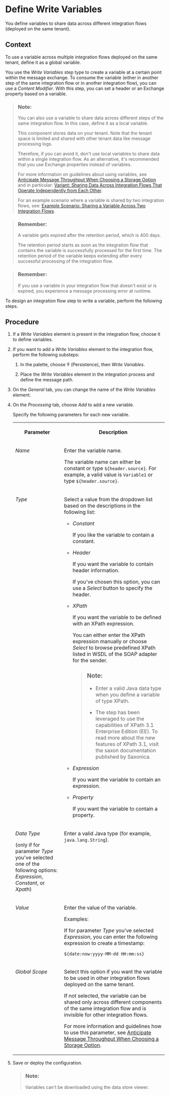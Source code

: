 <!-- loiode04b758d0634d4aae66593ed5e4a0ea -->

<link rel="stylesheet" type="text/css" href="../css/sap-icons.css"/>

# Define Write Variables

You define variables to share data across different integration flows \(deployed on the same tenant\).



## Context

To use a variable across multiple integration flows deployed on the same tenant, define it as a global variable.

You use the *Write Variables* step type to create a variable at a certain point within the message exchange. To consume the variable \(either in another step of the same integration flow or in another integration flow\), you can use a *Content Modifier*. With this step, you can set a header or an Exchange property based on a variable.

> ### Note:  
> You can also use a variable to share data across different steps of the same integration flow. In this case, define it as a local variable.
> 
> This component stores data on your tenant. Note that the tenant space is limited and shared with other tenant data like message processing logs.
> 
> Therefore, if you can avoid it, don't use local variables to share data within a single integration flow. As an alternative, it's recommended that you use Exchange properties instead of variables.
> 
> For more information on guidelines about using variables, see [Anticipate Message Throughput When Choosing a Storage Option](anticipate-message-throughput-when-choosing-a-storage-option-5b38765.md) and in particular: [Variant: Sharing Data Across Integration Flows That Operate Independently from Each Other](variant-sharing-data-across-integration-flows-that-operate-independently-from-each-other-1459948.md).
> 
> For an example scenario where a variable is shared by two integration flows, see: [Example Scenario: Sharing a Variable Across Two Integration Flows](example-scenario-sharing-a-variable-across-two-integration-flows-303562c.md).

> ### Remember:  
> A variable gets expired after the retention period, which is 400 days.
> 
> The retention period starts as soon as the integration flow that contains the variable is successfully processed for the first time. The retention period of the variable keeps extending after every successful processing of the integration flow.

> ### Remember:  
> If you use a variable in your integration flow that doesn't exist or is expired, you experience a message processing error at runtime.

To design an integration flow step to write a variable, perform the following steps.



## Procedure

1.  If a *Write Variables* element is present in the integration flow, choose it to define variables.

2.  If you want to add a *Write Variables* element to the integration flow, perform the following substeps:

    1.  In the palette, choose <span class="SAP-icons"></span> \(Persistence\), then *Write Variables*.

    2.  Place the *Write Variables* element in the integration process and define the message path.


3.  On the *General* tab, you can change the name of the *Write Variables* element.

4.  On the *Processing* tab, choose *Add* to add a new variable.

    Specify the following parameters for each new variable.


    <table>
    <tr>
    <th valign="top">

    Parameter


    
    </th>
    <th valign="top">

    Description


    
    </th>
    </tr>
    <tr>
    <td valign="top">
    
    *Name*


    
    </td>
    <td valign="top">
    
    Enter the variable name.

    The variable name can either be constant or type `${header.source}`. For example, a valid value is `Variable1` or type `${header.source}`.


    
    </td>
    </tr>
    <tr>
    <td valign="top">
    
    *Type*


    
    </td>
    <td valign="top">
    
    Select a value from the dropdown list based on the descriptions in the following list:

    -   *Constant*

        If you like the variable to contain a constant.

    -   *Header*

        If you want the variable to contain header information.

        If you've chosen this option, you can use a *Select* button to specify the header.

    -   *XPath*

        If you want the variable to be defined with an XPath expression.

        You can either enter the XPath expression manually or choose *Select* to browse predefined XPath listed in WSDL of the SOAP adapter for the sender.

        > ### Note:  
        > -   Enter a valid Java data type when you define a variable of type XPath.
        > 
        > -   The step has been leveraged to use the capabilities of XPath 3.1 Enterprise Edition \(EE\). To read more about the new features of XPath 3.1, visit the saxon documentation published by Saxonica.

    -   *Expression*

        If you want the variable to contain an expression.

    -   *Property*

        If you want the variable to contain a property.



    
    </td>
    </tr>
    <tr>
    <td valign="top">
    
    *Data Type*

    \(only if for parameter *Type* you've selected one of the following options: *Expression*, *Constant*, or *Xpath*\)


    
    </td>
    <td valign="top">
    
    Enter a valid Java type \(for example, `java.lang.String`\).


    
    </td>
    </tr>
    <tr>
    <td valign="top">
    
    *Value*


    
    </td>
    <td valign="top">
    
    Enter the value of the variable.

    Examples:

    If for parameter *Type* you've selected *Expression*, you can enter the following expression to create a timestamp:

    `${date:now:yyyy-MM-dd HH:mm:ss}`


    
    </td>
    </tr>
    <tr>
    <td valign="top">
    
    *Global Scope*


    
    </td>
    <td valign="top">
    
    Select this option if you want the variable to be used in other integration flows deployed on the same tenant.

    If not selected, the variable can be shared only across different components of the same integration flow and is invisible for other integration flows.

    For more information and guidelines how to use this parameter, see [Anticipate Message Throughput When Choosing a Storage Option](anticipate-message-throughput-when-choosing-a-storage-option-5b38765.md).


    
    </td>
    </tr>
    </table>
    
5.  Save or deploy the configuration.

    > ### Note:  
    > Variables can't be downloaded using the data store viewer.


